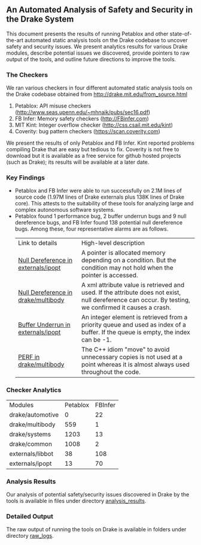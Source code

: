 ## An Automated Analysis of Safety and Security in the Drake System

This document presents the results of running Petablox and other state-of-the-art automated static analysis tools on the Drake codebase to uncover safety and security issues.  We present analytics results for various Drake modules, describe potential issues we discovered, provide pointers to raw output of the tools, and outline future directions to improve the tools.

### The Checkers

We ran various checkers in four different automated static analysis tools on the Drake codebase obtained from http://drake.mit.edu/from_source.html

1. Petablox: API misuse checkers (http://www.seas.upenn.edu/~mhnaik/pubs/sec16.pdf)
2. FB Infer: Memory safety checkers (http://FBinfer.com)
3. MIT Kint: Integer overflow checker (http://css.csail.mit.edu/kint)
4. Coverity: bug pattern checkers (https://scan.coverity.com)

We present the results of only Petablox and FB Infer.  Kint reported problems compiling Drake that are easy but tedious to fix.  Coverity is not free to download but it is available as a free service for github hosted projects (such as Drake); its results will be available at a later date.

### Key Findings

<ul>
<li>Petablox and FB Infer were able to run successfully on 2.1M lines of source code (1.97M lines of Drake externals plus 138K lines of Drake core).  This attests to the suitability of these tools for analyzing large and complex autonomous software systems.</li>

<li>Petablox found 1 performance bug, 2 buffer underrun bugs and 9 null dereference bugs, and FB Infer found 138 potential null dereference bugs. Among these, four representative alarms are as follows. 
<table>
  <tr> 
    <td> Link to details </td> 
    <td> High-level description </td> 
  </tr>

  <tr> 
    <td> <a href="analysis_results/FB_Infer.md#alarm-1-drakeexternalsipoptipoptsrclinalgipexpansionmatrixcpp371">Null Dereference in externals/ipopt</a> </td> 
    <td> A pointer is allocated memory depending on a condition. But the condition may not hold when the pointer is accessed. </td> 
  </tr>

  <tr> 
    <td> <a href="analysis_results/Petablox.md#alarm-1-missing-non-null-check-drakemultibodyparsersurdf_parsercc1320">Null Dereference in drake/multibody</a> </td> 
    <td> A xml attribute value is retrieved and used. If the attribute does not exist, null dereference can occur. By testing, we confirmed it causes a crash. </td> 
  </tr>
  
  <tr> 
    <td> <a href="analysis_results/Petablox.md#alarm-2-missing--1-check-externalsipoptthirdpartymetismetis-40libsfmc352">Buffer Underrun in externals/ipopt</a> </td> 
    <td> An integer element is retrieved from a priority queue and used as index of a buffer. If the queue is empty, the index can be -1.</td> 
  </tr>
  
  <tr> 
    <td> <a href="analysis_results/Petablox.md#alarm-3-causality-between-stdmove-and-set_parent-drakemultibodyparserssdf_parsercc657">PERF in drake/multibody</a> </td> 
    <td> The C++ idiom "move" to avoid unnecessary copies is not used at a point whereas it is almost always used throughout the code. </td> 
  </tr>
    
</table>
</li>
</ul>

### Checker Analytics

<table>
  <tr> 
    <td> Modules </td> 
    <td> Petablox </td> 
    <td> FBInfer </td> 
  </tr>
  <tr> 
    <td>  drake/automotive </td> 
    <td>  0 </td> 
    <td>  22 </td> 
  </tr>
  <tr> 
    <td> drake/multibody </td> 
    <td> 559 </td> 
    <td> 1 </td> 
  </tr>
  <tr> 
    <td> drake/systems </td> 
    <td> 1203 </td> 
    <td> 13 </td> 
  </tr>
  <tr> 
    <td> drake/common </td> 
    <td> 1008 </td> 
    <td> 2 </td> 
  </tr>
  <tr> 
    <td> externals/libbot </td> 
    <td> 38 </td> 
    <td> 108 </td> 
  </tr>
  <tr> 
    <td> externals/ipopt </td> 
    <td> 13 </td> 
    <td> 70 </td> 
  </tr>
</table>


### Analysis Results

Our analysis of potential safety/security issues discovered in Drake by the tools is available in files under directory [analysis_results](analysis_results).

### Detailed Output

The raw output of running the tools on Drake is available in folders under directory [raw_logs](raw_logs).


